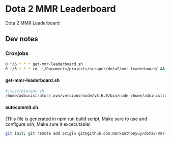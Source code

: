 # Dota 2 MMR Leaderboard
Dota 2 MMR Leaderboard

## Dev notes

### Cronjobs
```bash
0 */6 * * * get-mmr-leaderboard.sh
0 */6 * * * cd  ~/Documents/projects/scraper/dota2/mmr-leaderboard/ && npm run build && cd build && ./autocommit.sh
```

#### get-mmr-leaderboard.sh
```bash
#!/usr/bin/env sh
/home/administrator/.nvm/versions/node/v8.6.0/bin/node /home/administrator/Documents/projects/scraper/dota2-leaderboard.js
```

#### autocommit.sh
(This file is generated in npm run build script, Make sure to use and configure ssh, Make sure it excecutable)
```bash
git init; git remote add origin git@github.com:markanthonyuy/dota2-mmr-leaderboard.git; git add -A .; git commit -m "update" .; git push origin master -f
```
